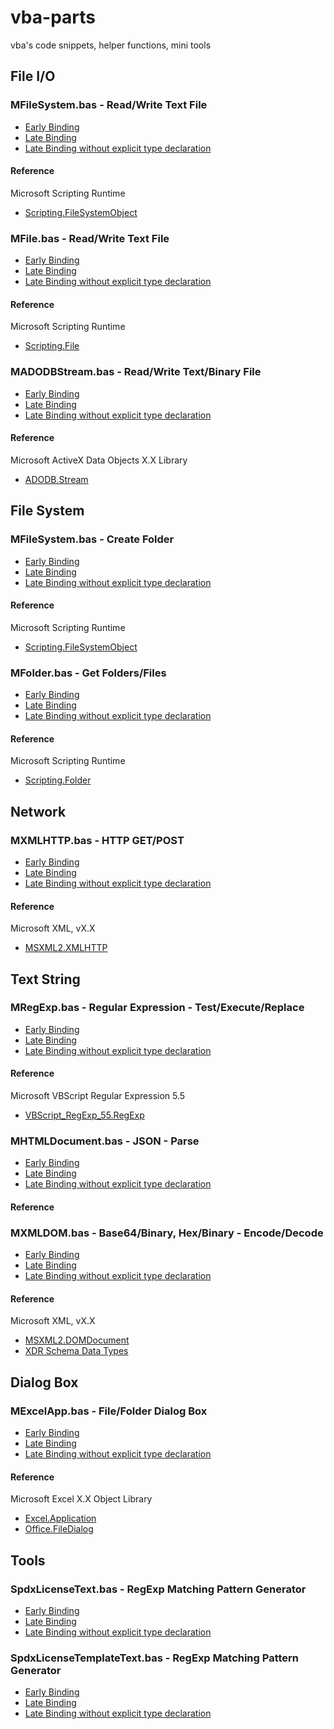 # vba-parts

vba's code snippets, helper functions, mini tools

## File I/O

### MFileSystem.bas - Read/Write Text File

- [Early Binding](vba1/MFileSystem.bas)
- [Late Binding](vba2/MFileSystem.bas)
- [Late Binding without explicit type declaration](vba3/MFileSystem.bas)

#### Reference

Microsoft Scripting Runtime
- [Scripting.FileSystemObject](https://docs.microsoft.com/en-us/office/vba/Language/Reference/User-Interface-Help/filesystemobject-object)

### MFile.bas - Read/Write Text File

- [Early Binding](vba1/MFile.bas)
- [Late Binding](vba2/MFile.bas)
- [Late Binding without explicit type declaration](vba3/MFile.bas)

#### Reference

Microsoft Scripting Runtime
- [Scripting.File](https://docs.microsoft.com/en-us/office/vba/language/reference/user-interface-help/file-object)

### MADODBStream.bas - Read/Write Text/Binary File

- [Early Binding](vba1/MADODBStream.bas)
- [Late Binding](vba2/MADODBStream.bas)
- [Late Binding without explicit type declaration](vba3/MADODBStream.bas)

#### Reference

Microsoft ActiveX Data Objects X.X Library
- [ADODB.Stream](https://docs.microsoft.com/en-us/office/client-developer/access/desktop-database-reference/stream-object-ado)

## File System

### MFileSystem.bas - Create Folder

- [Early Binding](vba1/MFileSystem.bas)
- [Late Binding](vba2/MFileSystem.bas)
- [Late Binding without explicit type declaration](vba3/MFileSystem.bas)

#### Reference

Microsoft Scripting Runtime
- [Scripting.FileSystemObject](https://docs.microsoft.com/en-us/office/vba/Language/Reference/User-Interface-Help/filesystemobject-object)

### MFolder.bas - Get Folders/Files

- [Early Binding](vba1/MFolder.bas)
- [Late Binding](vba2/MFolder.bas)
- [Late Binding without explicit type declaration](vba3/MFolder.bas)

#### Reference

Microsoft Scripting Runtime
- [Scripting.Folder](https://docs.microsoft.com/en-us/office/vba/language/reference/user-interface-help/folder-object)

## Network

### MXMLHTTP.bas - HTTP GET/POST

- [Early Binding](vba1/MXMLHTTP.bas)
- [Late Binding](vba2/MXMLHTTP.bas)
- [Late Binding without explicit type declaration](vba3/MXMLHTTP.bas)

#### Reference

Microsoft XML, vX.X
- [MSXML2.XMLHTTP](https://docs.microsoft.com/en-us/previous-versions/windows/desktop/ms759148(v=vs.85))

## Text String

### MRegExp.bas - Regular Expression - Test/Execute/Replace

- [Early Binding](vba1/MRegExp.bas)
- [Late Binding](vba2/MRegExp.bas)
- [Late Binding without explicit type declaration](vba3/MRegExp.bas)

#### Reference

Microsoft VBScript Regular Expression 5.5
- [VBScript_RegExp_55.RegExp](https://docs.microsoft.com/en-us/previous-versions/windows/internet-explorer/ie-developer/scripting-articles/6wzad2b2(v=vs.84))

### MHTMLDocument.bas - JSON - Parse

- [Early Binding](vba1/MHTMLDocument.bas)
- [Late Binding](vba2/MHTMLDocument.bas)
- [Late Binding without explicit type declaration](vba3/MHTMLDocument.bas)

#### Reference



### MXMLDOM.bas - Base64/Binary, Hex/Binary - Encode/Decode

- [Early Binding](vba1/MXMLDOM.bas)
- [Late Binding](vba2/MXMLDOM.bas)
- [Late Binding without explicit type declaration](vba3/MXMLDOM.bas)

#### Reference

Microsoft XML, vX.X
- [MSXML2.DOMDocument](https://docs.microsoft.com/en-us/previous-versions/windows/desktop/ms764730(v%3dvs.85))
- [XDR Schema Data Types](https://docs.microsoft.com/en-us/previous-versions/ms256121(v=vs.85))

## Dialog Box

### MExcelApp.bas - File/Folder Dialog Box

- [Early Binding](vba1/MExcelApp.bas)
- [Late Binding](vba2/MExcelApp.bas)
- [Late Binding without explicit type declaration](vba3/MExcelApp.bas)

#### Reference

Microsoft Excel X.X Object Library
- [Excel.Application](https://docs.microsoft.com/en-us/office/vba/api/excel.application(object))
- [Office.FileDialog](https://docs.microsoft.com/en-us/office/vba/api/office.filedialog)

## Tools

### SpdxLicenseText.bas - RegExp Matching Pattern Generator

- [Early Binding](vba1/SpdxLicenseText.bas)
- [Late Binding](vba2/SpdxLicenseText.bas)
- [Late Binding without explicit type declaration](vba3/SpdxLicenseText.bas)

### SpdxLicenseTemplateText.bas - RegExp Matching Pattern Generator

- [Early Binding](vba1/SpdxLicenseTemplateText.bas)
- [Late Binding](vba2/SpdxLicenseTemplateText.bas)
- [Late Binding without explicit type declaration](vba3/SpdxLicenseTemplateText.bas)
